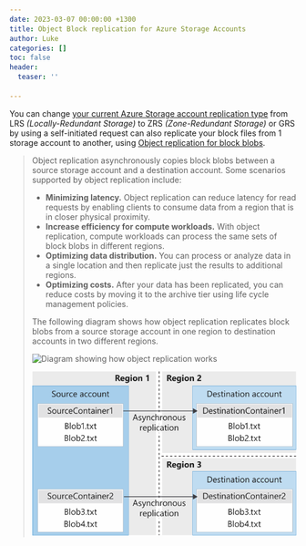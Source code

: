 ```yaml
---
date: 2023-03-07 00:00:00 +1300
title: Object Block replication for Azure Storage Accounts
author: Luke
categories: []
toc: false
header:
  teaser: ''

---
```

You can change [your current Azure Storage account replication type](https://learn.microsoft.com/azure/storage/common/redundancy-migration?tabs=portal&WT.mc_id=AZ-MVP-5004796#perform-a-conversion "Change how a storage account is replicated") from LRS _(Locally-Redundant Storage)_ to ZRS _(Zone-Redundant Storage)_ or GRS by using a self-initiated request can also replicate your block files from 1 storage account to another, using [Object replication for block blobs](https://learn.microsoft.com/en-us/azure/storage/blobs/object-replication-overview?WT.mc_id=AZ-MVP-5004796 "Object replication for block blobs").

> Object replication asynchronously copies block blobs between a source storage account and a destination account. Some scenarios supported by object replication include:
>
> * **Minimizing latency.** Object replication can reduce latency for read requests by enabling clients to consume data from a region that is in closer physical proximity.
> * **Increase efficiency for compute workloads.** With object replication, compute workloads can process the same sets of block blobs in different regions.
> * **Optimizing data distribution.** You can process or analyze data in a single location and then replicate just the results to additional regions.
> * **Optimizing costs.** After your data has been replicated, you can reduce costs by moving it to the archive tier using life cycle management policies.
>
> The following diagram shows how object replication replicates block blobs from a source storage account in one region to destination accounts in two different regions.
>
> ![Diagram showing how object replication works](https://learn.microsoft.com/en-us/azure/storage/blobs/media/object-replication-overview/object-replication-diagram.svg)
>
> ![](/uploads/object-replication-diagram.svg)